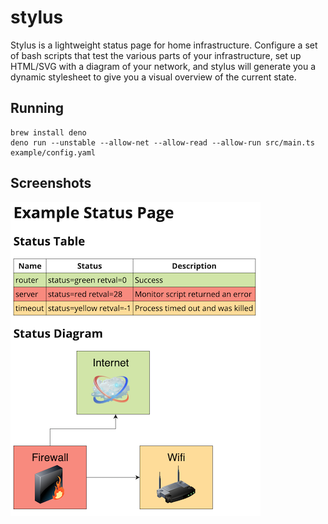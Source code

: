# stylus

Stylus is a lightweight status page for home infrastructure. Configure a set of bash scripts that test
the various parts of your infrastructure, set up HTML/SVG with a diagram of your network, and stylus will
generate you a dynamic stylesheet to give you a visual overview of the current state.

## Running

```
brew install deno
deno run --unstable --allow-net --allow-read --allow-run src/main.ts example/config.yaml
```

## Screenshots

![Screenshot](docs/screenshot.png)
